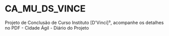 # CA_MU_DS_VINCE
Projeto de Conclusão de Curso Instituto [D'Vinci]³, acompanhe os detalhes no PDF - Cidade Ágil - Diário do Projeto

